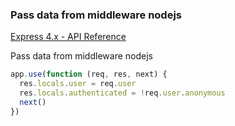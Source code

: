###  Pass data from middleware nodejs


[Express 4.x - API Reference](http://expressjs.com/en/api.html#res.locals)


  Pass data from middleware nodejs

```js
app.use(function (req, res, next) {
  res.locals.user = req.user
  res.locals.authenticated = !req.user.anonymous
  next()
})
```
